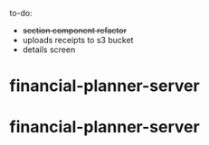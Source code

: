 to-do:

- ~~section component refactor~~
- uploads receipts to s3 bucket
- details screen
# financial-planner-server
# financial-planner-server
